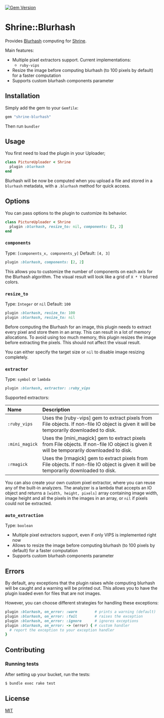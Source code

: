 [![Gem Version](https://badge.fury.io/rb/shrine-blurhash.svg)](https://badge.fury.io/rb/shrine-blurhash)

# Shrine::Blurhash

Provides [Blurhash] computing for [Shrine].

Main features:
- Multiple pixel extractors support. Current implementations:
  - `ruby-vips`
- Resize the image before computing blurhash (to 100 pixels by default) for a faster computation
- Supports custom blurhash components parameter

## Installation

Simply add the gem to your `Gemfile`:

```ruby
gem "shrine-blurhash"
```

Then run `bundler`

## Usage

You first need to load the plugin in your Uploader;

```ruby
class PictureUploader < Shrine
  plugin :blurhash
end
```

Blurhash will be now be computed when you upload a file and stored in a `blurhash` metadata, with a `.blurhash` method for quick access.

## Options

You can pass options to the plugin to customize its behavior.

```ruby
class PictureUploader < Shrine
  plugin :blurhash, resize_to: nil, components: [2, 2]
end
```

### ```components```

Type: `[components_x, components_y]`
Default: `[4, 3]`

```ruby
plugin :blurhash, components: [2, 2]
```

This allows you to customize the number of components on each axis for the Blurhash algorithm. The visual result will look like a grid of `X * Y` blurred colors.

### `resize_to`

Type: `Integer` or `nil`
Default: `100`

```ruby
plugin :blurhash, resize_to: 100
plugin :blurhash, resize_to: nil
```

Before computing the Blurhash for an image, this plugin needs to extract every pixel and store them in an array. This can result in a lot of memory allocations. To avoid using too much memory, this plugin resizes the image before extracting the pixels. This should not affect the visual result.

You can either specify the target size or `nil` to disable image resizing completely.

### `extractor`

Type: `symbol` or `lambda`

```ruby
plugin :blurhash, extractor: :ruby_vips
```

Supported extractors:

| Name           | Description                                                                                                                                   |
| :-----------   | :-----------                                                                                                                                  |
| `:ruby_vips`   | Uses the [ruby-vips] gem to extract pixels from File objects. If non-file IO object is given it will be temporarily downloaded to disk.   |
| `:mini_magick`   | Uses the [mini_magick] gem to extract pixels from File objects. If non-file IO object is given it will be temporarily downloaded to disk.   |
| `:rmagick`   | Uses the [rmagick] gem to extract pixels from File objects. If non-file IO object is given it will be temporarily downloaded to disk.   |


You can also create your own custom pixel extractor, where you can reuse
any of the built-in analyzers. The analyzer is a lambda that accepts an IO
object and returns a `[width, height, pixels]` array containing image width, image height and all the pixels in the images in an array, or `nil` if pixels could not be extracted.

### `auto_extraction`

Type: `boolean`

- Multiple pixel extractors support, even if only VIPS is implemented right now
- Allows to resize the image before computing blurhash (to 100 pixels by default) for a faster computation
- Supports custom blurhash components parameter

## Errors

By default, any exceptions that the plugin raises while computing blurhash
will be caught and a warning will be printed out. This allows you to have the
plugin loaded even for files that are not images.

However, you can choose different strategies for handling these exceptions:

```rb
plugin :blurhash, on_error: :warn        # prints a warning (default)
plugin :blurhash, on_error: :fail        # raises the exception
plugin :blurhash, on_error: :ignore      # ignores exceptions
plugin :blurhash, on_error: -> (error) { # custom handler
  # report the exception to your exception handler
}
```

## Contributing

### Running tests

After setting up your bucket, run the tests:

```sh
$ bundle exec rake test
```

## License

[MIT](http://opensource.org/licenses/MIT)

[Shrine]: https://github.com/shrinerb/shrine
[Blurhash]: https://blurha.sh

